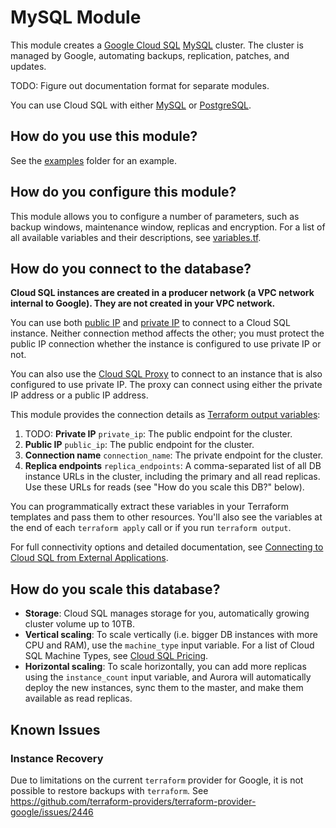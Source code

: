 # MySQL Module

This module creates a [Google Cloud SQL](https://cloud.google.com/sql/) [MySQL](https://cloud.google.com/sql/docs/mysql/) cluster. 
The cluster is managed by Google, automating backups, replication, patches, and updates. 

TODO: Figure out documentation format for separate modules.

You can use Cloud SQL with either [MySQL](https://cloud.google.com/sql/docs/mysql/) or [PostgreSQL](https://cloud.google.com/sql/docs/postgres/).

## How do you use this module?

See the [examples](/examples) folder for an example. 

## How do you configure this module?

This module allows you to configure a number of parameters, such as backup windows, maintenance window, replicas
and encryption. For a list of all available variables and their descriptions, see [variables.tf](./variables.tf).

## How do you connect to the database?

**Cloud SQL instances are created in a producer network (a VPC network internal to Google). They are not created in your VPC network.**
 
You can use both [public IP](https://cloud.google.com/sql/docs/mysql/connect-admin-ip) and [private IP](https://cloud.google.com/sql/docs/mysql/private-ip) to connect to a Cloud SQL instance. 
Neither connection method affects the other; you must protect the public IP connection whether the instance is configured to use private IP or not.

You can also use the [Cloud SQL Proxy](https://cloud.google.com/sql/docs/mysql/connect-admin-proxy) to connect to an instance that is also configured to use private IP. The proxy can connect using either the private IP address or a public IP address.

This module provides the connection details as [Terraform output 
variables](https://www.terraform.io/intro/getting-started/outputs.html):


1. TODO: **Private IP** `private_ip`: The public endpoint for the cluster.
1. **Public IP** `public_ip`: The public endpoint for the cluster.
1. **Connection name** `connection_name`: The private endpoint for the cluster.
1. **Replica endpoints** `replica_endpoints`: A comma-separated list of all DB instance URLs in the cluster, including the primary and all
   read replicas. Use these URLs for reads (see "How do you scale this DB?" below).



You can programmatically extract these variables in your Terraform templates and pass them to other resources. 
You'll also see the variables at the end of each `terraform apply` call or if you run `terraform output`.

For full connectivity options and detailed documentation, see [Connecting to Cloud SQL from External Applications](https://cloud.google.com/sql/docs/mysql/connect-external-app).

## How do you scale this database?

* **Storage**: Cloud SQL manages storage for you, automatically growing cluster volume up to 10TB.
* **Vertical scaling**: To scale vertically (i.e. bigger DB instances with more CPU and RAM), use the `machine_type` 
  input variable. For a list of Cloud SQL Machine Types, see [Cloud SQL Pricing](https://cloud.google.com/sql/pricing#2nd-gen-pricing).
* **Horizontal scaling**: To scale horizontally, you can add more replicas using the `instance_count` input variable, 
  and Aurora will automatically deploy the new instances, sync them to the master, and make them available as read 
  replicas.

## Known Issues

### Instance Recovery

Due to limitations on the current `terraform` provider for Google, it is not possible to restore backups with `terraform`. 
See https://github.com/terraform-providers/terraform-provider-google/issues/2446


